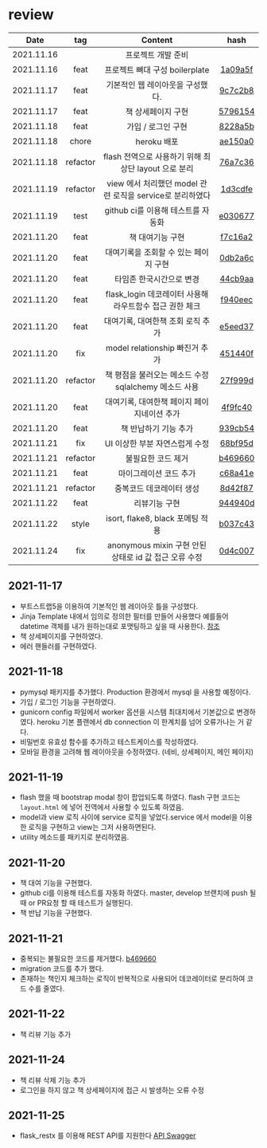 # review

|    Date    |   tag    |                          Content                          |               hash               |
| :--------: | :------: | :-------------------------------------------------------: | :------------------------------: |
| 2021.11.16 |          |                    프로젝트 개발 준비                     |                                  |
| 2021.11.16 |   feat   |              프로젝트 뼈대 구성 boilerplate               | [1a09a5f](/../../commit/1a09a5f) |
| 2021.11.17 |   feat   |             기본적인 웹 레이아웃을 구성했다.              | [9c7c2b8](/../../commit/9c7c2b8) |
| 2021.11.17 |   feat   |                    책 상세페이지 구현                     | [5796154](/../../commit/5796154) |
| 2021.11.18 |   feat   |                    가입 / 로그인 구현                     | [8228a5b](/../../commit/8228a5b) |
| 2021.11.18 |  chore   |                        heroku 배포                        | [ae150a0](/../../commit/ae150a0) |
| 2021.11.18 | refactor |   flash 전역으로 사용하기 위해 최상단 layout 으로 분리    | [76a7c36](/../../commit/76a7c36) |
| 2021.11.19 | refactor | view 에서 처리했던 model 관련 로직을 service로 분리하였다 | [1d3cdfe](/../../commit/1d3cdfe) |
| 2021.11.19 |   test   |            github ci를 이용해 테스트를 자동화             | [e030677](/../../commit/e030677) |
| 2021.11.20 |   feat   |                     책 대여기능 구현                      | [f7c16a2](/../../commit/f7c16a2) |
| 2021.11.20 |   feat   |           대여기록을 조회할 수 있는 페이지 구현           | [0db2a6c](/../../commit/0db2a6c) |
| 2021.11.20 |   feat   |                 타임존 한국시간으로 변경                  | [44cb9aa](/../../commit/44cb9aa) |
| 2021.11.20 |   feat   |  flask_login 데코레이터 사용해 라우트함수 접근 권한 체크  | [f940eec](/../../commit/f940eec) |
| 2021.11.20 |   feat   |             대여기록, 대여한책 조회 로직 추가             | [e5eed37](/../../commit/e5eed37) |
| 2021.11.20 |   fix    |              model relationship 빠진거 추가               | [451440f](/../../commit/451440f) |
| 2021.11.20 | refactor |   책 평점을 불러오는 메소드 수정 sqlalchemy 메소드 사용   | [27f999d](/../../commit/27f999d) |
| 2021.11.20 |   feat   |        대여기록, 대여한책 페이지 페이지네이션 추가        | [4f9fc40](/../../commit/4f9fc40) |
| 2021.11.20 |   feat   |                   책 반납하기 기능 추가                   | [939cb54](/../../commit/939cb54) |
| 2021.11.21 |   fix    |              UI 이상한 부분 자연스럽게 수정               | [68bf95d](/../../commit/68bf95d) |
| 2021.11.21 | refactor |                    불필요한 코드 제거                     | [b469660](/../../commit/b469660) |
| 2021.11.21 |   feat   |                  마이그레이션 코드 추가                   | [c68a41e](/../../commit/c68a41e) |
| 2021.11.21 | refactor |                 중복코드 데코레이터 생성                  | [8d42f87](/../../commit/8d42f87) |
| 2021.11.22 |   feat   |                       리뷰기능 구현                       | [944940d](/../../commit/944940d) |
| 2021.11.22 |  style   |             isort, flake8, black 포메팅 적용              | [b037c43](/../../commit/b037c43) |
| 2021.11.24 |   fix    |   anonymous mixin 구현 안된 상태로 id 값 접근 오류 수정   | [0d4c007](/../../commit/0d4c007) |

## 2021-11-17

- 부트스트랩5을 이용하여 기본적인 웹 레이아웃 틀을 구성했다.
- Jinja Template 내에서 임의로 정의한 필터를 만들어 사용했다
  예를들어 datetime 객체를 내가 원하는대로 포맷팅하고 싶을 때 사용한다. [참조](https://jinja.palletsprojects.com/en/3.0.x/api/#custom-filters)
- 책 상세페이지를 구현하였다.
- 에러 핸들러를 구현하였다.

## 2021-11-18

- pymysql 패키지를 추가했다. Production 환경에서 mysql 을 사용할 예정이다.
- 가입 / 로그인 기능을 구현하였다.
- gunicorn config 파일에서 worker 옵션을 시스템 최대치에서 기본값으로 변경하였다.
  heroku 기본 플랜에서 db connection 이 한계치를 넘어 오류가나는 거 같다.
- 비밀번호 유효성 함수를 추가하고 테스트케이스를 작성하였다.
- 모바일 환경을 고려해 웹 레이아웃을 수정하였다. (네비, 상세페이지, 메인 페이지)

## 2021-11-19

- flash 했을 때 bootstrap modal 창이 팝업되도록 하였다. flash 구현 코드는 `layout.html` 에 넣어 전역에서 사용할 수 있도록 하였음.
- model과 view 로직 사이에 service 로직을 넣었다.service 에서 model을 이용한 로직을 구현하고 view는 그저 사용하면된다.
- utility 메소드를 패키지로 분리하였음.

## 2021-11-20

- 책 대여 기능을 구현했다.
- github ci를 이용해 테스트를 자동화 하였다. master, develop 브랜치에 push 될 때 or PR요청 할 때 테스트가 실행된다.
- 책 반납 기능을 구현했다.

## 2021-11-21

- 중복되는 불필요한 코드를 제거했다. [b469660](/../../commit/b469660)
- migration 코드를 추가 했다.
- 존재하는 책인지 체크하는 로직이 반복적으로 사용되어 데코레이터로 분리하여 코드 수를 줄였다.

## 2021-11-22

- 책 리뷰 기능 추가

## 2021-11-24

- 책 리뷰 삭제 기능 추가
- 로그인을 하지 않고 책 상세페이지에 접근 시 발생하는 오류 수정

## 2021-11-25

- flask_restx 를 이용해 REST API를 지원한다 [API Swagger](https://elice-book-rental.herokuapp.com/api)
